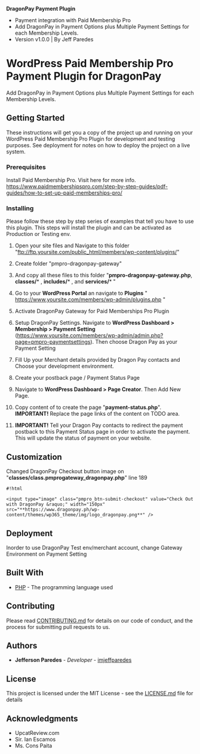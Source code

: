 **DragonPay Payment Plugin** 

* Payment integration with Paid Membership Pro
* Add DragonPay in Payment Options plus Multiple Payment Settings for each Membership Levels.
* Version v1.0.0 | By Jeff Paredes

# WordPress Paid Membership Pro Payment Plugin for DragonPay

Add DragonPay in Payment Options plus Multiple Payment Settings for each Membership Levels.

## Getting Started

These instructions will get you a copy of the project up and running on your WordPress Paid Membership Pro Plugin for development and testing purposes. See deployment for notes on how to deploy the project on a live system.

### Prerequisites

Install Paid Membership Pro. Visit here for more info. https://www.paidmembershipspro.com/step-by-step-guides/pdf-guides/how-to-set-up-paid-memberships-pro/


### Installing

Please follow these step by step series of examples that tell you have to use this plugin.
This steps will install the plugin and can be activated as Production or Testing env.

1. Open your site files and Navigate to this folder "ftp://ftp.yoursite.com/public_html/members/wp-content/plugins/"

2. Create folder  "pmpro-dragonpay-gateway"

3. And copy all these files to this folder "**pmpro-dragonpay-gateway.php**, **classes/*** , **includes/*** , and **services/*** "

4. Go to your **WordPress Portal** an navigate to **Plugins** " https://www.yoursite.com/members/wp-admin/plugins.php "

5. Activate DragonPay Gateway for Paid Memberships Pro Plugin

6. Setup DragonPay Settings. Navigate to **WordPress Dashboard > Membership > Payment Setting** (https://www.yoursite.com/members/wp-admin/admin.php?page=pmpro-paymentsettings). Then choose Dragon Pay as your Payment Setting

7. Fill Up your Merchant details provided by Dragon Pay contacts and Choose your development environment.

8. Create your postback page / Payment Status Page

9. Navigate to  **WordPress Dashboard > Page Creator**. Then Add New Page.

10. Copy content of to create the page "**payment-status.php**". **IMPORTANT!** Replace the page links of the content on TODO area.

11. **IMPORTANT!** Tell your Dragon Pay contacts to redirect the payment postback to this Payment Status page in order to activate the payment. This will update the status of payment on your website.


## Customization

Changed DragonPay Checkout button image on "**classes/class.pmprogateway_dragonpay.php**" line 189

```
#!html

<input type="image" class="pmpro_btn-submit-checkout" value="Check Out with DragonPay &raquo;" width="150px" src="**https://www.dragonpay.ph/wp-content/themes/wp365_theme/img/logo_dragonpay.png**" />
```

## Deployment

Inorder to use DragonPay Test env/merchant account, change Gateway Environment on Payment Setting

## Built With

* [PHP](http://php.net/manual/en/intro-whatis.php) - The programming language used

## Contributing

Please read [CONTRIBUTING.md](https://gist.github.com/PurpleBooth/b24679402957c63ec426) for details on our code of conduct, and the process for submitting pull requests to us.

## Authors

* **Jefferson Paredes** - *Developer* - [imjeffparedes](https://github.com/imjeffparedes/)

## License

This project is licensed under the MIT License - see the [LICENSE.md](LICENSE.md) file for details

## Acknowledgments

* UpcatReview.com
* Sir. Ian Escamos
* Ms. Cons Paita